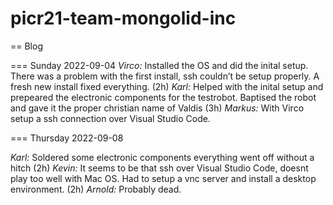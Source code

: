 # picr21-team-mongolid-inc
== Blog 

=== Sunday 2022-09-04
*Virco:* Installed the OS and did the inital setup. There was a problem with the first install, ssh couldn’t be setup properly. A fresh new install fixed everything. (2h)
*Karl:* Helped with the inital setup and prepeared the electronic components for the testrobot. Baptised the robot and gave it the proper christian name of Valdis (3h)
*Markus:* With Virco setup a ssh connection over Visual Studio Code.
 
 
 
=== Thursday 2022-09-08
 
*Karl:* Soldered some electronic components everything went off without a hitch (2h)
*Kevin:* It seems to be that ssh over Visual Studio Code, doesnt play too well with Mac OS. Had to setup a vnc server and install a desktop environment. (2h)
*Arnold:* Probably dead.

